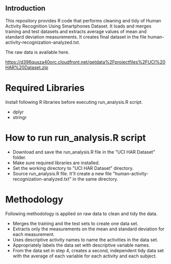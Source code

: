 Introduction
------------
This repository provides R code that performs cleaning and tidy of Human Activity Recognition Using Smartphones Dataset. It loads and merges training and test datasets and extracts average values of mean and standard deviation measurements. It creates final dataset in the file human-activity-recognization-analyzed.txt. 

The raw data is available here.

https://d396qusza40orc.cloudfront.net/getdata%2Fprojectfiles%2FUCI%20HAR%20Dataset.zip

# Required Libraries

Install following R libraries before executing run_analysis.R script.

- dplyr
- stringr

# How to run run_analysis.R script

- Download and save the run_analysis.R file in the "UCI HAR Dataset" folder.
- Make sure required libraries are installed. 
- Set the working directory to "UCI HAR Dataset" directory. 
- Source run_analysis.R file. It'll create a new file "human-activity-recognization-analyzed.txt" in the same directory.

# Methodology

Following methodology is applied on raw data to clean and tidy the data. 

- Merges the training and the test sets to create one data set.
- Extracts only the measurements on the mean and standard deviation for each measurement.
- Uses descriptive activity names to name the activities in the data set.
- Appropriately labels the data set with descriptive variable names.
- From the data set in step 4, creates a second, independent tidy data set with the average of each variable for each activity and each subject.


